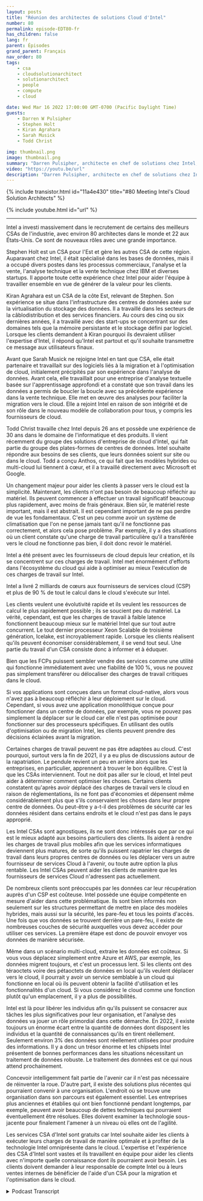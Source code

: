 ```yaml
---
layout: posts
title: "Réunion des architectes de solutions Cloud d'Intel"
number: 80
permalink: episode-EDT80-fr
has_children: false
lang: fr
parent: Épisodes
grand_parent: Français
nav_order: 80
tags:
    - csa
    - cloudsolutionarchitect
    - solutionarchitect
    - people
    - compute
    - cloud

date: Wed Mar 16 2022 17:00:00 GMT-0700 (Pacific Daylight Time)
guests:
    - Darren W Pulsipher
    - Stephen Holt
    - Kiran Agrahara
    - Sarah Musick
    - Todd Christ

img: thumbnail.png
image: thumbnail.png
summary: "Darren Pulsipher, architecte en chef de solutions chez Intel, discute avec les principaux architectes de solutions cloud d'Intel, Stephen Holt, Kiran Agrahara, Sarah Musick et Todd Christ, sur la façon dont ils peuvent aider les organisations, gratuitement, à migrer vers le cloud et optimiser leurs charges de travail."
video: "https://youtu.be/url"
description: "Darren Pulsipher, architecte en chef de solutions chez Intel, discute avec les principaux architectes de solutions cloud d'Intel, Stephen Holt, Kiran Agrahara, Sarah Musick et Todd Christ, sur la façon dont ils peuvent aider les organisations, gratuitement, à migrer vers le cloud et optimiser leurs charges de travail."
---
```


<div>
{% include transistor.html id="11a4e430" title="#80 Meeting Intel's Cloud Solution Architects" %}

{% include youtube.html id="url" %}
</div>

---

Intel a investi massivement dans le recrutement de certains des meilleurs CSAs de l'industrie, avec environ 80 architectes dans le monde et 22 aux États-Unis. Ce sont de nouveaux rôles avec une grande importance.

Stephen Holt est un CSA pour l'Est et gère les autres CSA de cette région. Auparavant chez Intel, il était spécialisé dans les bases de données, mais il a occupé divers postes dans les processus commerciaux, l'analyse et la vente, l'analyse technique et la vente technique chez IBM et diverses startups. Il apporte toute cette expérience chez Intel pour aider l'équipe à travailler ensemble en vue de générer de la valeur pour les clients.

Kiran Agrahara est un CSA de la côte Est, relevant de Stephen. Son expérience se situe dans l'infrastructure des centres de données axée sur la virtualisation du stockage des données. Il a travaillé dans les secteurs de la câblodistribution et des services financiers. Au cours des cinq ou six dernières années, il a travaillé avec des start-ups se concentrant sur des domaines tels que la mémoire persistante et le stockage défini par logiciel. Lorsque les clients demandent à Kiran pourquoi ils devraient utiliser l'expertise d'Intel, il répond qu'Intel est partout et qu'il souhaite transmettre ce message aux utilisateurs finaux.

Avant que Sarah Musick ne rejoigne Intel en tant que CSA, elle était partenaire et travaillait sur des logiciels liés à la migration et à l'optimisation de cloud, initialement précipités par son expérience dans l'analyse de données. Avant cela, elle travaillait pour une entreprise d'analyse textuelle basée sur l'apprentissage approfondi et a constaté que son travail dans les données a permis de boucler la boucle avec sa précédente expérience dans la vente technique. Elle met en œuvre des analyses pour faciliter la migration vers le cloud. Elle a rejoint Intel en raison de son intégrité et de son rôle dans le nouveau modèle de collaboration pour tous, y compris les fournisseurs de cloud.

Todd Christ travaille chez Intel depuis 26 ans et possède une expérience de 30 ans dans le domaine de l'informatique et des produits. Il vient récemment du groupe des solutions d'entreprise de cloud d'Intel, qui fait partie du groupe des plates-formes de centres de données. Intel souhaite répondre aux besoins de ses clients, que leurs données soient sur site ou dans le cloud. Todd a conçu Anthos, ce qui fait que les modèles hybrides ou multi-cloud lui tiennent à cœur, et il a travaillé directement avec Microsoft et Google.

Un changement majeur pour aider les clients à passer vers le cloud est la simplicité. Maintenant, les clients n'ont pas besoin de beaucoup réfléchir au matériel. Ils peuvent commencer à effectuer un travail significatif beaucoup plus rapidement, avec moins de frais généraux. Bien sûr, le matériel reste important, mais il est abstrait. Il est cependant important de ne pas perdre de vue les fondamentaux. C'est un peu comme avoir un système de climatisation que l'on ne pense jamais tant qu'il ne fonctionne pas correctement, et alors cela pose problème. Par exemple, il y a des situations où un client constate qu'une charge de travail particulière qu'il a transférée vers le cloud ne fonctionne pas bien, il doit donc revoir le matériel.

Intel a été présent avec les fournisseurs de cloud depuis leur création, et ils se concentrent sur ces charges de travail. Intel met énormément d'efforts dans l'écosystème du cloud qui aide à optimiser au mieux l'exécution de ces charges de travail sur Intel.

Intel a livré 2 milliards de cœurs aux fournisseurs de services cloud (CSP) et plus de 90 % de tout le calcul dans le cloud s'exécute sur Intel.

Les clients veulent une évolutivité rapide et ils veulent les ressources de calcul le plus rapidement possible ; ils se soucient peu du matériel. La vérité, cependant, est que les charges de travail à faible latence fonctionnent beaucoup mieux sur le matériel Intel que sur tout autre concurrent. Le tout dernier processeur Xeon Scalable de troisième génération, Icelake, est incroyablement rapide. Lorsque les clients réalisent qu'ils peuvent économiser considérablement, il se vend tout seul. Une partie du travail d'un CSA consiste donc à informer et à éduquer.

Bien que les FCPs puissent sembler vendre des services comme une utilité qui fonctionne immédiatement avec une fiabilité de 100 %, vous ne pouvez pas simplement transférer ou délocaliser des charges de travail critiques dans le cloud.

Si vos applications sont conçues dans un format cloud-native, alors vous n'avez pas à beaucoup réfléchir à leur déploiement sur le cloud. Cependant, si vous avez une application monolithique conçue pour fonctionner dans un centre de données, par exemple, vous ne pouvez pas simplement la déplacer sur le cloud car elle n'est pas optimisée pour fonctionner sur des processeurs spécifiques. En utilisant des outils d'optimisation ou de migration Intel, les clients peuvent prendre des décisions éclairées avant la migration.

Certaines charges de travail peuvent ne pas être adaptées au cloud. C'est pourquoi, surtout vers la fin de 2021, il y a eu plus de discussions autour de la rapatriation. Le pendule revient un peu en arrière alors que les entreprises, en particulier, apprennent à trouver le bon équilibre. C'est là que les CSAs interviennent. Tout ne doit pas aller sur le cloud, et Intel peut aider à déterminer comment optimiser les choses. Certains clients constatent qu'après avoir déplacé des charges de travail vers le cloud en raison de réglementations, ils ne font pas d'économies et dépensent même considérablement plus que s'ils conservaient les choses dans leur propre centre de données. Ou peut-être y a-t-il des problèmes de sécurité car les données résident dans certains endroits et le cloud n'est pas dans le pays approprié.

Les Intel CSAs sont agnostiques, ils ne sont donc intéressés que par ce qui est le mieux adapté aux besoins particuliers des clients. Ils aident à rendre les charges de travail plus mobiles afin que les services informatiques deviennent plus matures, de sorte qu'ils puissent rapatrier les charges de travail dans leurs propres centres de données ou les déplacer vers un autre fournisseur de services Cloud à l'avenir, ou toute autre option la plus rentable. Les Intel CSAs peuvent aider les clients de manière que les fournisseurs de services Cloud n'adressent pas actuellement.

De nombreux clients sont préoccupés par les données car leur récupération auprès d'un CSP est coûteuse. Intel possède une équipe compétente en mesure d'aider dans cette problématique. Ils sont bien informés non seulement sur les structures permettant de mettre en place des modèles hybrides, mais aussi sur la sécurité, les pare-feu et tous les points d'accès. Une fois que vos données se trouvent derrière un pare-feu, il existe de nombreuses couches de sécurité auxquelles vous devez accéder pour utiliser ces services. La première étape est donc de pouvoir envoyer vos données de manière sécurisée.

Même dans un scénario multi-cloud, extraire les données est coûteux. Si vous vous déplacez simplement entre Azure et AWS, par exemple, les données migrent toujours, et c'est un processus lent. Si les clients ont des téraoctets voire des pétaoctets de données en local qu'ils veulent déplacer vers le cloud, il pourrait y avoir un service semblable à un cloud qui fonctionne en local où ils peuvent obtenir la facilité d'utilisation et les fonctionnalités d'un cloud. Si vous considérez le cloud comme une fonction plutôt qu'un emplacement, il y a plus de possibilités.

Intel est là pour libérer les individus afin qu'ils puissent se consacrer aux tâches les plus significatives pour leur organisation, et l'analyse des données va jouer un rôle primordial dans cette démarche. En 2022, il existe toujours un énorme écart entre la quantité de données dont disposent les individus et la quantité de connaissances qu'ils en tirent réellement. Seulement environ 3% des données sont réellement utilisées pour produire des informations. Il y a donc un trésor énorme et les chipsets Intel présentent de bonnes performances dans les situations nécessitant un traitement de données robuste. Le traitement des données est ce qui nous attend prochainement.

Concevoir intelligemment fait partie de l'avenir car il n'est pas nécessaire de réinventer la roue. D'autre part, il existe des solutions plus récentes qui pourraient convenir à une organisation. L'endroit où se trouve une organisation dans son parcours est également essentiel. Les entreprises plus anciennes et établies qui ont bien fonctionné pendant longtemps, par exemple, peuvent avoir beaucoup de dettes techniques qui pourraient éventuellement être résolues. Elles doivent examiner la technologie sous-jacente pour finalement l'amener à un niveau où elles ont de l'agilité.

Les services CSA d'Intel sont gratuits car Intel souhaite aider les clients à exécuter leurs charges de travail de manière optimale et à profiter de la technologie Intel omniprésente dans le cloud. L'expertise et l'expérience des CSA d'Intel sont vastes et ils travaillent en équipe pour aider les clients avec n'importe quelle connaissance dont ils pourraient avoir besoin. Les clients doivent demander à leur responsable de compte Intel ou à leurs ventes internes de bénéficier de l'aide d'un CSA pour la migration et l'optimisation dans le cloud.



<details>
<summary> Podcast Transcript </summary>

<p></p>

</details>
